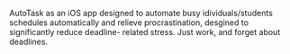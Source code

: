 AutoTask as an iOS app designed to automate busy idividuals/students schedules automatically and relieve procrastination, desgined to significantly reduce deadline-
related stress. Just work, and forget about deadlines.
